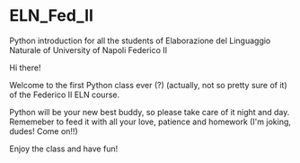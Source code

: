 # ELN_Fed_II
Python introduction for all the students of Elaborazione del Linguaggio Naturale of University of Napoli Federico II

Hi there!

Welcome to the first Python class ever (?) (actually, not so pretty sure of it) of the Federico II ELN course.

Python will be your new best buddy, so please take care of it night and day. 
Rememeber to feed it with all your love, patience and homework (I'm joking, dudes! Come on!!)

Enjoy the class and have fun! 
